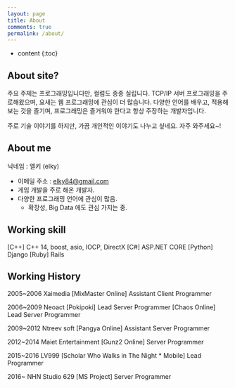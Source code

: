 ```yaml
---
layout: page
title: About
comments: true
permalink: /about/
---
```


* content
{:toc}

## About site?
주요 주제는 프로그래밍입니다만, 컬럼도 종종 실립니다.
TCP/IP 서버 프로그래밍을 주로해왔으며, 요새는 웹 프로그래밍에 관심이 더 많습니다.
다양한 언어를 배우고, 적용해보는 것을 즐기며, 프로그래밍은 즐거워야 한다고 항상 주장하는 개발자입니다.

주로 기술 이야기를 하지만, 가끔 개인적인 이야기도 나누고 싶네요.
자주 와주세요~!


## About me
 닉네임 : 엘키 (elky)
* 이메일 주소 : <elky84@gmail.com>
* 게임 개발을 주로 해온 개발자.
* 다양한 프로그래밍 언어에 관심이 많음.
    * 확장성, Big Data 에도 관심 가지는 중.


## Working skill
 [C++] C++ 14, boost, asio, IOCP, DirectX
 [C#] ASP.NET CORE
 [Python] Django
 [Ruby] Rails


## Working History
 2005~2006 Xaimedia
    [MixMaster Online] Assistant Client Programmer

 2006~2009 Neoact
    [Pokipoki] Lead Server Programmer
    [Chaos Online] Lead Server Programmer

 2009~2012 Ntreev soft
    [Pangya Online] Assistant Server Programmer

 2012~2014 Maiet Entertainment
    [Gunz2 Online] Server Programmer

 2015~2016 LV999
    [Scholar Who Walks in The Night * Mobile] Lead Programmer

 2016~ NHN Studio 629
    [MS Project] Server Programmer
